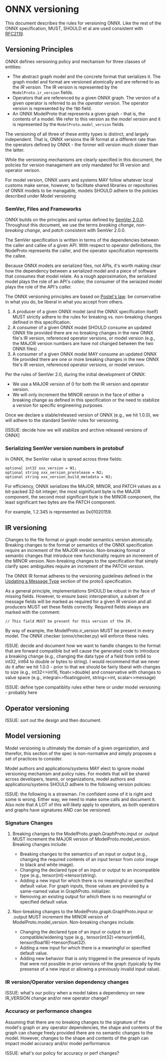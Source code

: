 # ONNX versioning

This document describes the rules for versioning ONNX. Like the rest of the ONNX
specification, MUST, SHOULD et al are used consistent with [RFC2119](https://tools.ietf.org/html/rfc2119).  

## Versioning Principles

ONNX defines versioning policy and mechanism for three classes of entities:

* The abstract graph model and the concrete format that serializes it. The graph model and format are versioned atomically and are referred to as the *IR version.* The IR version is  represented by the `ModelProto.ir_version` fields.  
* Operators that are referenced by a given ONNX graph. The version of a given operator  is referred to as the *operator version*. The operator version is  represented by the `TBD` field.  
* An ONNX ModelProto that represents a given graph - that is, the contents of a model. We refer to this version as the *model version* and it is represented by the `ModelProto.model_version` fields.    

The versioning of all three of these entity types is distinct, and largely independent. That is, ONNX versions the IR format at a different rate than the operators defined by ONNX - the former will version much slower than the latter. 

While the versioning mechanisms are clearly specified in this document, the policies for version management are only mandated for IR version and operator verison. 

For model version, ONNX users and systems MAY follow whatever local customs make sense, however, to facilitate shared libraries or repositories of ONNX models to be managable, models SHOULD adhere to the policies described under Model versioning 



### SemVer, Files and Frameworks

ONNX builds on the principles and syntax defined by [SemVer 2.0.0](http://semver.org/spec/v2.0.0.html). Throughout this document, we use the terms *breaking change*, *non-breaking change*, and *patch* consistent with SemVer 2.0.0. 

The SemVer specification is written in terms of the dependencies between the caller and callee of a given API.  With respect to operator definitions, the NodeProto represents the caller, and the operator specification represents the callee.

Because ONNX models are serialized files, not APIs, it's worth making clear how the dependency between a serialized model and a piece of software that consumes that model relate.  As a rough approximation, the serialized model plays the role of an API's *callee*; the consumer of the seriaized model plays the role of the API's *caller.*

The ONNX versioning principles are based on [Postel's law](https://en.wikipedia.org/wiki/Robustness_principle): be conservative in what you do, be liberal in what you accept from others.  

1. A producer of a given ONNX model (and the ONNX specification itself) MUST strictly adhere to the rules for breaking vs. non-breaking changes defined in this specification.
2. A consumer of a given ONNX model SHOULD consume an updated ONNX file provided there are no breaking changes in the new ONNX file's IR version, referenced operator versions, or model version (e.g., the MAJOR version numbers are have not changed between the two ONNX files) .
3. A consumer of a given ONNX model MAY consume an updated ONNX file provided there are one or more breaking changes in the new ONNX file's IR version, referenced operator versions, or model version.

Per the rules of SemVer 2.0, during the initial development of ONNX:
* We use a MAJOR version of 0 for both the IR version and operator version.
* We will only increment the MINOR version in the face of either a breaking change as defined in this specification or the need to stabilize a version for specific engineering purposes.

Once we declare a stable/released version of ONNX (e.g., we hit 1.0.0), we will adhere to the standard SemVer rules for versioning.

 [ISSUE: decide how we will stabilize and archive released versions of ONNX] 

### Serializing SemVer version numbers in protobuf


In ONNX, the SemVer value is spread across three fields:

    optional int32 xxx_version = N1;
    optional string xxx_version_prerelease = N2;
    optional string xxx_version_build_metadata = N3;

For efficiency, ONNX serializes the MAJOR, MINOR, and PATCH values as a bit-packed 32-bit integer; the most siginificant byte is the MAJOR component, the second most significant byte is the MINOR component, the least significant two bytes are the PATCH component. 

For example, 1.2.345 is represented as 0x01020159. 

## IR versioning

Changes to the file format or graph model semantics version atomically. Breaking changes to the format or semantics of the ONNX specification require an increment of the MAJOR version.  Non-breaking format or semantic changes that introduce new functionality require an increment of the MINOR version. Non-breaking changes to the specification that simply clarify spec ambiguities require an increment of the PATCH version.  

The ONNX IR format adheres to the versioning guidelines defined in the [Updating a Message Type](https://developers.google.com/protocol-buffers/docs/proto3#updating) section of the proto3 specification.  

As a general principle, implementations SHOULD be robust in the face of missing fields. However, to ensure basic interoperation, a subset of message fields will be marked as required for a given IR version and all producers MUST set these fields correctly. Required fields always are marked with the comment:

    // This field MUST be present for this version of the IR.

By way of example, the ModelProto.ir_version MUST be present in every model.  The ONNX checker (onnx/checker.py) will enforce these rules.

ISSUE: decide and document how we want to handle changes to the format that are forward compatible but will cause the generated code to introduce a breaking change (e.g., changing the data type of a field from int64 to int32, int64 to double or bytes to string).  I would recommend that we never do it after we hit 1.0.0 - prior to that we should be fairly liberal with changes to size (e.g., int32<>int16, float<>double) and conservative with changes to value space (e.g., integral<>floatingpoint, string<>int, scalar<>message)

ISSUE: define type compatiblity rules either here or under model versioning - probably here

## Operator versioning

ISSUE: sort out the design and then document.

## Model versioning

Model versioning is ultimately the domain of a given organization, and therefor, this section of the spec is non-normative and simply proposes a set of practices to consider.

Model authors and applications/systems  MAY elect to ignore model versioning mechanism and policy rules. For models that will be shared across developers, teams, or organizations, model authors and applications/systems SHOULD adhere to the following version policies:

ISSUE: the following is a strawman. I'm confident some of it is right and some is wrong. Either way, we need to make some calls and document it.  Also note that A LOT of this will likely apply to operators, as both operators and graphs have signatures AND can be versioned. 

### Signature Changes
1. Breaking changes to the ModelProto.graph.GraphProto.input or .output MUST increment the MAJOR version of ModelProto.model_version. Breaking changes include:
    
    * Breaking changes to the semantics of an input or output (e.g., changing the required contents of an input tensor from color image to black and white image). 
    * Changing the declared type of an input or output to an incompatible type (e.g., tensor(int)->tensor(string).
    * Adding a new input for which there is no meaningful or specified default value. For graph inputs, those values are provided by a same-named value in GraphProto. initializer.
    * Removing an existing output for which there is no meaningful or specified default value.

2. Non-breaking changes to the ModelProto.graph.GraphProto.input or .output MUST increment the MINOR version of ModelProto.model_version. Non-breaking changes include:
    
    * Changing the declared type of an input or output to an compatible/widening type (e.g., tensor(int32)->tensor(int64), tensor(float16)->tensor(float32).
    * Adding a new input for which there is a meaningful or specified default value.
    * Adding new behavior that is only triggered in the presence of inputs that were not
    possible in prior versions of the graph (typically by the presense of a new input 
    or allowing a previously invalid input value).

### IR version/Operator version dependency changes

ISSUE: what's our policy when a model takes a dependency on new IR_VERSION change and/or new operator change?


### Accuracy or performance changes

Assuming that there are no breaking changes to the signature of the model's graph or any operator dependencies, the shape and contents of the graph can change freely provided there are no semantic changes to the model. However, changes to the shape and contents of the graph can impact model accuracy and/or model performance.    

ISSUE: what's our policy for accuracy or perf changes?
